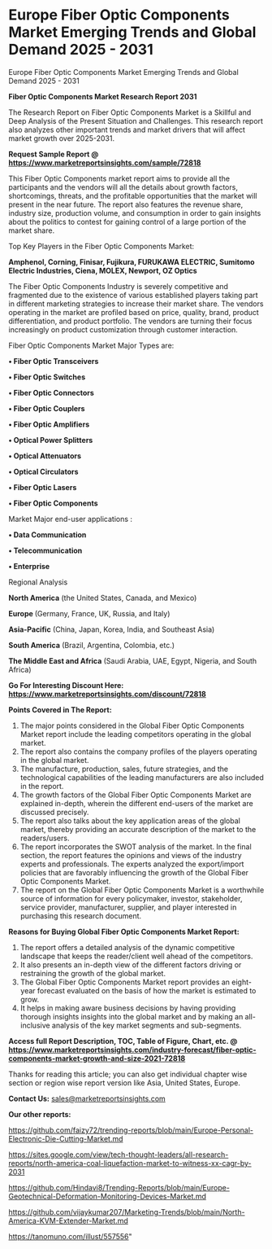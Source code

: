 # Europe Fiber Optic Components Market Emerging Trends and Global Demand 2025 - 2031
 Europe Fiber Optic Components Market Emerging Trends and Global Demand 2025 - 2031

<strong>Fiber Optic Components Market Research Report 2031</strong>

The Research Report on Fiber Optic Components Market is a Skillful and Deep Analysis of the Present Situation and Challenges. This research report also analyzes other important trends and market drivers that will affect market growth over 2025-2031.

<strong>Request Sample Report @ <a href=https://www.marketreportsinsights.com/sample/72818>https://www.marketreportsinsights.com/sample/72818</a></strong>

This Fiber Optic Components market report aims to provide all the participants and the vendors will all the details about growth factors, shortcomings, threats, and the profitable opportunities that the market will present in the near future. The report also features the revenue share, industry size, production volume, and consumption in order to gain insights about the politics to contest for gaining control of a large portion of the market share.

Top Key Players in the Fiber Optic Components Market:

<strong>Amphenol, Corning, Finisar, Fujikura, FURUKAWA ELECTRIC, Sumitomo Electric Industries, Ciena, MOLEX, Newport, OZ Optics</strong>

The Fiber Optic Components Industry is severely competitive and fragmented due to the existence of various established players taking part in different marketing strategies to increase their market share. The vendors operating in the market are profiled based on price, quality, brand, product differentiation, and product portfolio. The vendors are turning their focus increasingly on product customization through customer interaction.

Fiber Optic Components Market Major Types are:

<strong>• Fiber Optic Transceivers

• Fiber Optic Switches

• Fiber Optic Connectors

• Fiber Optic Couplers

• Fiber Optic Amplifiers

• Optical Power Splitters

• Optical Attenuators

• Optical Circulators

• Fiber Optic Lasers

• Fiber Optic Components</strong>

Market Major end-user applications :

<strong>• Data Communication

• Telecommunication

• Enterprise</strong>

Regional Analysis

</u><strong><b>North America</b></strong> (the United States, Canada, and Mexico)

<strong><b>Europe </b></strong>(Germany, France, UK, Russia, and Italy)

<strong><b>Asia-Pacific</b></strong> (China, Japan, Korea, India, and Southeast Asia)

<strong><b>South America</b></strong> (Brazil, Argentina, Colombia, etc.)

<strong><b>The Middle East and Africa</b></strong> (Saudi Arabia, UAE, Egypt, Nigeria, and South Africa)

<strong>Go For Interesting Discount Here: <a href=https://www.marketreportsinsights.com/discount/72818>https://www.marketreportsinsights.com/discount/72818</a></strong>

<strong>Points Covered in The Report:</strong>
<ol>
  <li>The major points considered in the Global Fiber Optic Components Market report include the leading competitors operating in the global market.</li>
  <li>The report also contains the company profiles of the players operating in the global market.</li>
  <li>The manufacture, production, sales, future strategies, and the technological capabilities of the leading manufacturers are also included in the report.</li>
  <li>The growth factors of the Global Fiber Optic Components Market are explained in-depth, wherein the different end-users of the market are discussed precisely.</li>
  <li>The report also talks about the key application areas of the global market, thereby providing an accurate description of the market to the readers/users.</li>
  <li>The report incorporates the SWOT analysis of the market. In the final section, the report features the opinions and views of the industry experts and professionals. The experts analyzed the export/import policies that are favorably influencing the growth of the Global Fiber Optic Components Market.</li>
  <li>The report on the Global Fiber Optic Components Market is a worthwhile source of information for every policymaker, investor, stakeholder, service provider, manufacturer, supplier, and player interested in purchasing this research document.</li>
</ol>
<strong>Reasons for Buying Global Fiber Optic Components Market Report:</strong>

<ol>
  <li>The report offers a detailed analysis of the dynamic competitive landscape that keeps the reader/client well ahead of the competitors.</li>
  <li>It also presents an in-depth view of the different factors driving or restraining the growth of the global market.</li>
  <li>The Global Fiber Optic Components Market report provides an eight-year forecast evaluated on the basis of how the market is estimated to grow.</li>
  <li>It helps in making aware business decisions by having providing thorough insights insights into the global market and by making an all-inclusive analysis of the key market segments and sub-segments.</li>
</ol>
<strong>Access full Report Description, TOC, Table of Figure, Chart, etc. @ <a href=https://www.marketreportsinsights.com/industry-forecast/fiber-optic-components-market-growth-and-size-2021-72818>https://www.marketreportsinsights.com/industry-forecast/fiber-optic-components-market-growth-and-size-2021-72818</a></strong>


Thanks for reading this article; you can also get individual chapter wise section or region wise report version like Asia, United States, Europe.

<strong>Contact Us:</strong>
sales@marketreportsinsights.com

<strong>Our other reports:</strong>

<a href=https://github.com/faizy72/trending-reports/blob/main/Europe-Personal-Electronic-Die-Cutting-Market.md>https://github.com/faizy72/trending-reports/blob/main/Europe-Personal-Electronic-Die-Cutting-Market.md</a>

<a href=https://sites.google.com/view/tech-thought-leaders/all-research-reports/north-america-coal-liquefaction-market-to-witness-xx-cagr-by-2031>https://sites.google.com/view/tech-thought-leaders/all-research-reports/north-america-coal-liquefaction-market-to-witness-xx-cagr-by-2031</a>

<a href=https://github.com/Hindavi8/Trending-Reports/blob/main/Europe-Geotechnical-Deformation-Monitoring-Devices-Market.md>https://github.com/Hindavi8/Trending-Reports/blob/main/Europe-Geotechnical-Deformation-Monitoring-Devices-Market.md</a>

<a href=https://github.com/vijaykumar207/Marketing-Trends/blob/main/North-America-KVM-Extender-Market.md>https://github.com/vijaykumar207/Marketing-Trends/blob/main/North-America-KVM-Extender-Market.md</a>

<a href=https://tanomuno.com/illust/557556>https://tanomuno.com/illust/557556</a>"
